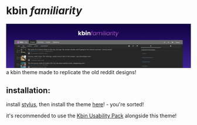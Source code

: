 # **kbin** *familiarity*
![](https://github.com/Tanza3D/kbin-familiarity-theme/raw/main/banner.png)
a kbin theme made to replicate the old reddit designs!

## installation:
install [stylus](https://add0n.com/stylus.html), then install the theme [here](https://github.com/Tanza3D/kbin-familiarity-theme/raw/main/kbin-familiarity.user.css)! - you're sorted!

it's recommended to use the [Kbin Usability Pack](https://greasyfork.org/en/scripts/469597-kbin-usability-pack) alongside this theme!
